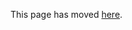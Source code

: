 This page has moved [here](https://flutter.dev/docs/development/tools/sdk/release-notes/release-notes-1.9.1).